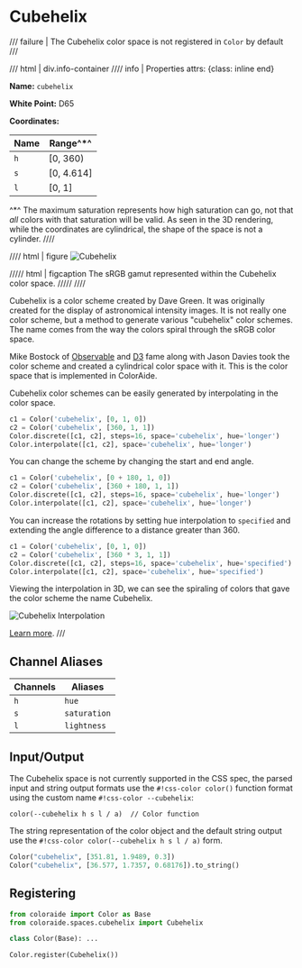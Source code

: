 # Cubehelix

/// failure | The Cubehelix color space is not registered in `Color` by default
///

/// html | div.info-container
//// info | Properties
    attrs: {class: inline end}

**Name:** `cubehelix`

**White Point:** D65

**Coordinates:**

Name | Range^\*^
---- | -----
`h`  | [0, 360)
`s`  | [0, 4.614]
`l`  | [0, 1]

^\*^ The maximum saturation represents how high saturation can go, not that _all_ colors with that saturation will be
valid. As seen in the 3D rendering, while the coordinates are cylindrical, the shape of the space is not a cylinder.
////

//// html | figure
![Cubehelix](../images/cubehelix-3d.png)

///// html | figcaption
The sRGB gamut represented within the Cubehelix color space.
/////
////

Cubehelix is a color scheme created by Dave Green. It was originally created for the display of astronomical intensity
images. It is not really one color scheme, but a method to generate various "cubehelix" color schemes. The name comes
from the way the colors spiral through the sRGB color space.

Mike Bostock of [Observable](https://observablehq.com/) and [D3](https://d3js.org/) fame along with Jason Davies took
the color scheme and created a cylindrical color space with it. This is the color space that is implemented in
ColorAide.

Cubehelix color schemes can be easily generated by interpolating in the color space.

```py play
c1 = Color('cubehelix', [0, 1, 0])
c2 = Color('cubehelix', [360, 1, 1])
Color.discrete([c1, c2], steps=16, space='cubehelix', hue='longer')
Color.interpolate([c1, c2], space='cubehelix', hue='longer')
```

You can change the scheme by changing the start and end angle.

```py play
c1 = Color('cubehelix', [0 + 180, 1, 0])
c2 = Color('cubehelix', [360 + 180, 1, 1])
Color.discrete([c1, c2], steps=16, space='cubehelix', hue='longer')
Color.interpolate([c1, c2], space='cubehelix', hue='longer')
```

You can increase the rotations by setting hue interpolation to `specified` and extending the angle difference to a
distance greater than 360.

```py play
c1 = Color('cubehelix', [0, 1, 0])
c2 = Color('cubehelix', [360 * 3, 1, 1])
Color.discrete([c1, c2], steps=16, space='cubehelix', hue='specified')
Color.interpolate([c1, c2], space='cubehelix', hue='specified')
```

Viewing the interpolation in 3D, we can see the spiraling of colors that gave the color scheme the name Cubehelix.

![Cubehelix Interpolation](../images/cubehelix-interpolation.png)

[Learn more](https://arxiv.org/pdf/1108.5083.pdf).
///

## Channel Aliases

Channels | Aliases
-------- | -------
`h`      | `hue`
`s`      | `saturation`
`l`      | `lightness`

## Input/Output

The Cubehelix space is not currently supported in the CSS spec, the parsed input and string output formats use the
`#!css-color color()` function format using the custom name `#!css-color --cubehelix`:

```css-color
color(--cubehelix h s l / a)  // Color function
```

The string representation of the color object and the default string output use the
`#!css-color color(--cubehelix h s l / a)` form.

```py play
Color("cubehelix", [351.81, 1.9489, 0.3])
Color("cubehelix", [36.577, 1.7357, 0.68176]).to_string()
```

## Registering

```py
from coloraide import Color as Base
from coloraide.spaces.cubehelix import Cubehelix

class Color(Base): ...

Color.register(Cubehelix())
```
